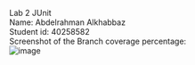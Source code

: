 Lab 2 JUnit <br>
Name: Abdelrahman Alkhabbaz <br>
Student id: 40258582 <br>
Screenshot of the Branch coverage percentage: <br> ![image](https://github.com/user-attachments/assets/562e4d13-2c9e-415c-8e51-688f51d66232)

